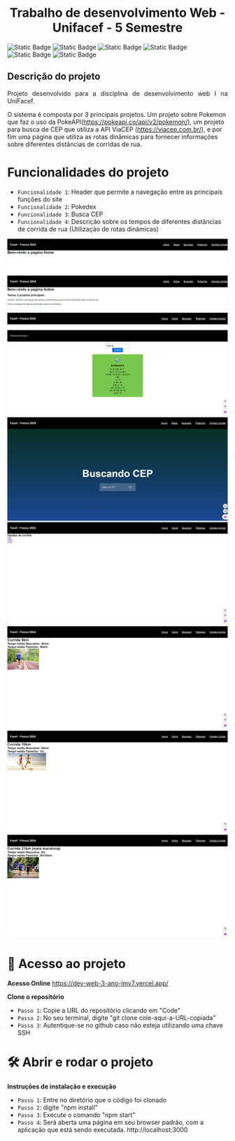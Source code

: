 <h1 align="center"> Trabalho de desenvolvimento Web - Unifacef - 5 Semestre </h1>

<img alt="Static Badge" src="https://img.shields.io/badge/reactJS-yellow?style=flat-square&logo=Finalizado">
<img alt="Static Badge" src="https://img.shields.io/badge/API-red?style=flat-square&logo=Finalizado">
<img alt="Static Badge" src="https://img.shields.io/badge/UniFacef-blue?style=flat-square&logo=Finalizado">
<img alt="Static Badge" src="https://img.shields.io/badge/Pokemon-orange?style=flat-square&logo=Finalizado">
<img alt="Static Badge" src="https://img.shields.io/badge/Running-green?style=flat-square&logo=Finalizado">
<img alt="Static Badge" src="https://img.shields.io/badge/Busca_CEP-purple?style=flat-square&logo=Finalizado">

## Descrição do projeto 

<p align="justify">
Projeto desenvolvido para a disciplina de desenvolvimento web I na UniFacef.

O sistema é composta por 3 principais projetos. Um projeto sobre Pokemon que faz o uso da PokeAPI(https://pokeapi.co/api/v2/pokemon/), um projeto para busca de CEP que utiliza a API ViaCEP (https://viacep.com.br/), e por fim uma página que utiliza as rotas dinâmicas para fornecer informações sobre diferentes distâncias de corridas de rua.

# Funcionalidades do projeto

- `Funcionalidade 1`: Header que permite a navegação entre as principais funções do site
- `Funcionalidade 2`: Pokedex
- `Funcionalidade 3`: Busca CEP
- `Funcionalidade 4`: Descrição sobre os tempos de diferentes distâncias de corrida de rua (Utilização de rotas dinâmicas)


![Imagens do projeto.](./imagens/pagina_home.png)
![Imagens do projeto.](./imagens/pagina_sobre.png)
![Imagens do projeto.](./imagens/pokemon.png)
![Imagens do projeto.](./imagens/busca_cep.png)
![Imagens do projeto.](./imagens/opcoes_corrida.png)
![Imagens do projeto.](./imagens/5km.png)
![Imagens do projeto.](./imagens/10km.png)
![Imagens do projeto.](./imagens/21km.png)
</p>

# 📁 Acesso ao projeto


**Acesso Online**
https://dev-web-3-ano-lmv7.vercel.app/

**Clone o repositório**
- `Passo 1`: Copie a URL do repositório clicando em "Code"
- `Passo 2`: No seu terminal, digite "git clone cole-aqui-a-URL-copiada"
- `Passo 3`: Autentique-se no github caso não esteja utilizando uma chave SSH


# 🛠️ Abrir e rodar o projeto

**Instruções de instalação e execução**
- `Passo 1`: Entre no diretório que o código foi clonado
- `Passo 2`: digite "npm install"
- `Passo 3`: Execute o comando "npm start"
- `Passo 4`: Será aberta uma página em seu browser padrão, com a aplicação que está sendo executada. http://localhost:3000